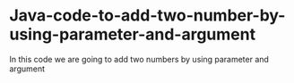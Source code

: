 # Java-code-to-add-two-number-by-using-parameter-and-argument

In this code we are going to add two numbers by using parameter and argument
